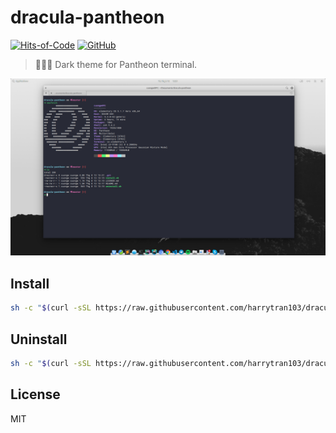 # dracula-pantheon

[![Hits-of-Code](https://hitsofcode.com/github/harrytran103/dracula-pantheon)](https://hitsofcode.com/view/github/harrytran103/dracula-pantheonn)
[![GitHub](https://img.shields.io/github/license/harrytran103/dracula-pantheon.svg)](https://github.com/harrytran103/dracula-pantheon/blob/master/LICENSE)

> 🧛🏻‍♂️ Dark theme for Pantheon terminal.

![Night Owl Pantheon terminal](./screen.png)

## Install

```sh
sh -c "$(curl -sSL https://raw.githubusercontent.com/harrytran103/dracula-pantheon/master/install.sh)"
```

## Uninstall

```sh
sh -c "$(curl -sSL https://raw.githubusercontent.com/harrytran103/dracula-pantheon/master/uninstall.sh)"
```

## License

MIT

